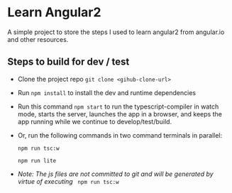 # Learn Angular2
A simple project to store the steps I used to learn angular2 from angular.io and other resources.

## Steps to build for dev / test
* Clone the project repo    `git clone <gihub-clone-url>`
* Run `npm install` to install the dev and runtime dependencies
* Run this command `npm start` to run the typescript-compiler in watch mode, starts the server, launches the app in a browser, and keeps the app running while we continue to develop/test/build.
* Or, run the following commands in two command terminals in parallel:

  `npm run tsc:w`
 
  `npm run lite`

* _Note: The js files are not committed to git and will be generated by virtue of executing_ ` npm run tsc:w`


